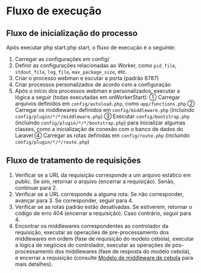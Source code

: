 # Fluxo de execução

## Fluxo de inicialização do processo

Após executar php start.php start, o fluxo de execução é o seguinte:

1. Carregar as configurações em config/
2. Definir as configurações relacionadas ao Worker, como `pid_file`, `stdout_file`, `log_file`, `max_package_size`, etc.
3. Criar o processo webman e escutar a porta (padrão 8787)
4. Criar processos personalizados de acordo com a configuração
5. Após o início dos processos webman e personalizados, executar a lógica a seguir (todas executadas em onWorkerStart):
   ① Carregar arquivos definidos em `config/autoload.php`, como `app/functions.php`
   ② Carregar os middlewares definidos em `config/middleware.php` (incluindo `config/plugin/*/*/middleware.php`)
   ③ Executar `config/bootstrap.php` (incluindo `config/plugin/*/*/bootstrap.php`) para inicializar algumas classes, como a inicialização de conexão com o banco de dados do Laravel
   ④ Carregar as rotas definidas em `config/route.php` (incluindo `config/plugin/*/*/route.php`)

## Fluxo de tratamento de requisições

1. Verificar se a URL da requisição corresponde a um arquivo estático em public. Se sim, retornar o arquivo (encerrar a requisição). Senão, continuar para 2.
2. Verificar se a URL corresponde a alguma rota. Se não corresponder, avançar para 3. Se corresponder, seguir para 4.
3. Verificar se as rotas padrão estão desativadas. Se estiverem, retornar o código de erro 404 (encerrar a requisição). Caso contrário, seguir para 4.
4. Encontrar os middlewares correspondentes ao controlador da requisição, executar as operações de pre-processamento dos middlewares em ordem (fase de requisição do modelo cebola), executar a lógica de negócios do controlador, executar as operações de pós-processamento dos middlewares (fase de resposta do modelo cebola), e encerrar a requisição (consulte [Modelo de middleware de cebola](https://www.workerman.net/doc/webman/middleware.html#%E4%B8%AD%E9%97%B4%E4%BB%B6%E6%B4%8B%E8%91%B1%E6%A8%A1%E5%9E%8B) para mais detalhes).


